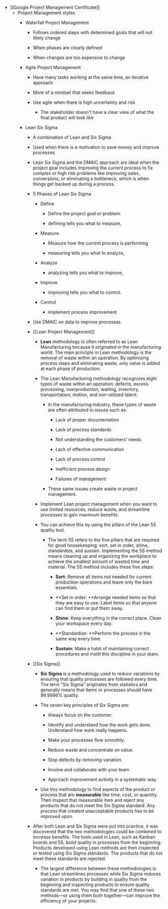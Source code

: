 - [[Google Project Management Certificate]]
	 - Project Management styles
		 - Waterfall Project Management
			 - Follows ordered steps with determined goals that will not likely change

			 - When phases are clearly defined

			 - When changes are too expensive to change

		 - Agile Project Management
			 - Have many tasks working at the same time, an iterative approach

			 - More of a mindset that seeks feedback

			 - Use agile when there is high uncertainty and risk
				 - The stakeholder doesn't have a clear view of what the final product will look like

		 - Lean Six Sigma
			 - A combination of Lean and Six Sigma

			 - Used when there is a motivation to save money and improve processes

			 - Lean Six Sigma and the DMAIC approach are ideal when the project goal includes improving the current process to fix complex or high risk problems like improving sales, conversions, or eliminating a bottleneck, which is when things get backed up during a process. 

			 - 5 Phases of Lean Six Sigma
				 - Define
					 - Define the project goal or problem. 

					 - defining tells you what to measure,

				 - Measure
					 - Measure how the current process is performing

					 - measuring tells you what to analyze,

				 - Analyze
					 - analyzing tells you what to improve,

				 - Improve
					 - improving tells you what to control.

				 - Control
					 - implement process improvement

			 - Use DMAIC on data to improve processes

			 - [[Lean Project Management]]
				 - **Lean** methodology is often referred to as Lean Manufacturing because it originated in the manufacturing world. The main principle in Lean methodology is the removal of waste within an operation. By optimizing process steps and eliminating waste, only value is added at each phase of production.

				 - The Lean Manufacturing methodology recognizes eight types of waste within an operation: defects, excess processing, overproduction, waiting, inventory, transportation, motion, and non-utilized talent.
					 - In the manufacturing industry, these types of waste are often attributed to issues such as:
						 - Lack of proper documentation

						 - Lack of process standards

						 - Not understanding the customers’ needs

						 - Lack of effective communication

						 - Lack of process control

						 - Inefficient process design

						 - Failures of management

					 - These same issues create waste in project management.

				 - Implement Lean project management when you want to use limited resources, reduce waste, and streamline processes to gain maximum benefits.

				 - You can achieve this by using the pillars of the Lean 5S quality tool. 
					 - The term 5S refers to the five pillars that are required for good housekeeping: sort, set in order, shine, standardize, and sustain. Implementing the 5S method means cleaning up and organizing the workplace to achieve the smallest amount of wasted time and material. The 5S method includes these five steps:
						 - **Sort:** Remove all items not needed for current production operations and leave only the bare essentials.

						 - **Set in order: **Arrange needed items so that they are easy to use. Label items so that anyone can find them or put them away.

						 - **Shine:** Keep everything in the correct place. Clean your workspace every day.

						 - **Standardize: **Perform the process in the same way every time.

						 - **Sustain:** Make a habit of maintaining correct procedures and instill this discipline in your team.

			 - [[Six Sigma]] 
				 - **Six Sigma** is a methodology used to reduce variations by ensuring that quality processes are followed every time. The term “Six Sigma” originates from statistics and generally means that items or processes should have 99.9996% quality.

				 - The seven key principles of Six Sigma are:
					 - Always focus on the customer.

					 - Identify and understand how the work gets done. Understand how work really happens.

					 - Make your processes flow smoothly.

					 - Reduce waste and concentrate on value.

					 - Stop defects by removing variation.

					 - Involve and collaborate with your team.

					 - Approach improvement activity in a systematic way.

				 - Use this methodology to find aspects of the product or process that are __measurable__ like time, cost, or quantity. Then inspect that measurable item and reject any products that do not meet the Six Sigma standard. Any process that created unacceptable products has to be improved upon.

			 - After both Lean and Six Sigma were put into practice, it was discovered that the two methodologies could be combined to increase benefits. The tools used in Lean, such as Kanban boards and 5S, build quality in processes from the beginning. Products developed using Lean methods are then inspected or tested using Six Sigma standards. The products that do not meet these standards are rejected.
				 - The largest difference between these methodologies is that Lean streamlines processes while Six Sigma reduces variation in products by building in quality from the beginning and inspecting products to ensure quality standards are met. You may find that one of these two methods—or using them both together—can improve the efficiency of your projects.

